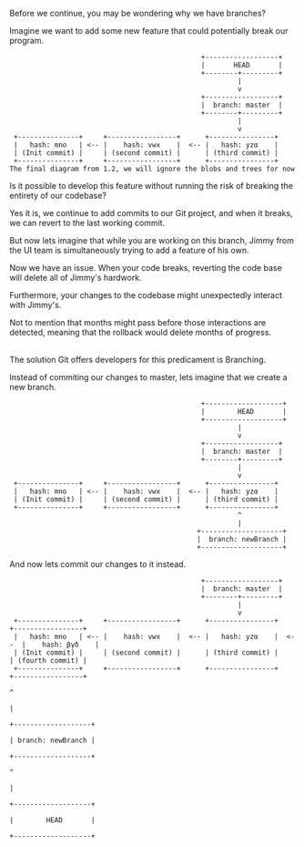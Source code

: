 Before we continue, you may be wondering why we have branches?

Imagine we want to add some new feature that could potentially break our program.



```
                                               +------------------+
                                               |       HEAD       |
                                               +--------+---------+
                                                        |
                                                        v
                                               +------------------+
                                               |  branch: master  |
                                               +--------+---------+
                                                        |
                                                        v
 +---------------+     +-----------------+      +----------------+
 |   hash: mno   | <-- |    hash: vwx    |  <-- |   hash: yzα    |
 | (Init commit) |     | (second commit) |      | (third commit) |
 +---------------+     +-----------------+      +----------------+
The final diagram from 1.2, we will ignore the blobs and trees for now
```

Is it possible to develop this feature without running the risk of breaking the entirety of our codebase?

Yes it is, we continue to add commits to our Git project, and when it breaks, we can revert to the last working commit.

But now lets imagine that while you are working on this branch, Jimmy from the UI team is simultaneously trying to add a feature of his own.

Now we have an issue. When your code breaks, reverting the code base will delete all of Jimmy's hardwork.

Furthermore, your changes to the codebase might unexpectedly interact with Jimmy's. 

Not to mention that months might pass before those interactions are detected, meaning that the rollback would delete months of progress.
</br></br>

The solution Git offers developers for this predicament is Branching.

Instead of commiting our changes to master, lets imagine that we create a new branch. 
```
                                               +-------------------+
                                               |        HEAD       |
                                               +-------------------+
                                                        |                         
                                                        v 
                                               +------------------+    
                                               |  branch: master  |    
                                               +--------+---------+   
                                                        |                         
                                                        v                         
 +---------------+     +-----------------+      +----------------+  
 |   hash: mno   | <-- |    hash: vwx    |  <-- |   hash: yzα    | 
 | (Init commit) |     | (second commit) |      | (third commit) |    
 +---------------+     +-----------------+      +----------------+  
                                                        ^
                                                        |
                                              +--------------------+
                                              |  branch: newBranch |
                                              +--------------------+
```

And now lets commit our changes to it instead.

```
                                               +------------------+    
                                               |  branch: master  |    
                                               +--------+---------+   
                                                        |                         
                                                        v                         
 +---------------+     +-----------------+      +----------------+       +-----------------+
 |   hash: mno   | <-- |    hash: vwx    |  <-- |   hash: yzα    |  <--  |    hash: βγδ    |
 | (Init commit) |     | (second commit) |      | (third commit) |       | (fourth commit) |
 +---------------+     +-----------------+      +----------------+       +-----------------+
                                                                                  ^
                                                                                  |
                                                                        +-------------------+
                                                                        | branch: newBranch |
                                                                        +-------------------+
                                                                                  ^
                                                                                  |
                                                                        +-------------------+
                                                                        |        HEAD       |
                                                                        +-------------------+

```
